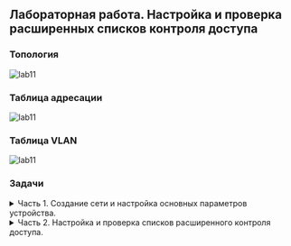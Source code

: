 ## Лабораторная работа. Настройка и проверка расширенных списков контроля доступа

### Топология  
![lab11](https://user-images.githubusercontent.com/112883654/208079808-5d973006-27da-4a07-81a3-7c71530fb5c6.png)  
### Таблица адресации  
![lab11](https://user-images.githubusercontent.com/112883654/208080096-011d2d05-a73e-438a-82fb-e2559138e4ea.png)  
### Таблица VLAN  
![lab11](https://user-images.githubusercontent.com/112883654/208080441-466b59a3-0fea-4460-ae58-6a7b43925ed5.png)  
### Задачи  
<details><summary> Часть 1. Создание сети и настройка основных параметров устройства. </summary>  

 </details> 

<details><summary> Часть 2. Настройка и проверка списков расширенного контроля доступа. </summary>  

 </details> 





